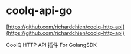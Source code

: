 # coolq-api-go

[https://github.com/richardchien/coolq-http-api](https://github.com/richardchien/coolq-http-api)

CoolQ HTTP API 插件 For GolangSDK